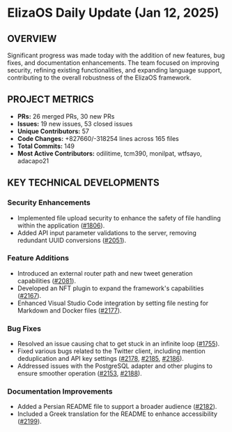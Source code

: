 # ElizaOS Daily Update (Jan 12, 2025)

## OVERVIEW 
Significant progress was made today with the addition of new features, bug fixes, and documentation enhancements. The team focused on improving security, refining existing functionalities, and expanding language support, contributing to the overall robustness of the ElizaOS framework.

## PROJECT METRICS
- **PRs:** 26 merged PRs, 30 new PRs
- **Issues:** 19 new issues, 53 closed issues
- **Unique Contributors:** 57
- **Code Changes:** +827660/-318254 lines across 165 files
- **Total Commits:** 149
- **Most Active Contributors:** odilitime, tcm390, monilpat, wtfsayo, adacapo21

## KEY TECHNICAL DEVELOPMENTS

### Security Enhancements
- Implemented file upload security to enhance the safety of file handling within the application ([#1806](https://github.com/elizaos/eliza/pull/1806)).
- Added API input parameter validations to the server, removing redundant UUID conversions ([#2051](https://github.com/elizaos/eliza/pull/2051)).

### Feature Additions
- Introduced an external router path and new tweet generation capabilities ([#2081](https://github.com/elizaos/eliza/pull/2081)).
- Developed an NFT plugin to expand the framework's capabilities ([#2167](https://github.com/elizaos/eliza/pull/2167)).
- Enhanced Visual Studio Code integration by setting file nesting for Markdown and Docker files ([#2177](https://github.com/elizaos/eliza/pull/2177)).

### Bug Fixes
- Resolved an issue causing chat to get stuck in an infinite loop ([#1755](https://github.com/elizaos/eliza/pull/1755)).
- Fixed various bugs related to the Twitter client, including mention deduplication and API key settings ([#2178](https://github.com/elizaos/eliza/pull/2178), [#2185](https://github.com/elizaos/eliza/pull/2185), [#2186](https://github.com/elizaos/eliza/pull/2186)).
- Addressed issues with the PostgreSQL adapter and other plugins to ensure smoother operation ([#2153](https://github.com/elizaos/eliza/pull/2153), [#2188](https://github.com/elizaos/eliza/pull/2188)).

### Documentation Improvements
- Added a Persian README file to support a broader audience ([#2182](https://github.com/elizaos/eliza/pull/2182)).
- Included a Greek translation for the README to enhance accessibility ([#2199](https://github.com/elizaos/eliza/pull/2199)).